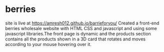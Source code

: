 # berries
 site is live at https://amresh012.github.io/barrieforyou/
Created a front-end berries wholesale website with HTML CSS and javascript and using some javascript libraries.The front page is dynamic and the products section contains all the products shown in a 3D card that rotates and moves according to your mouse hovering over it.

